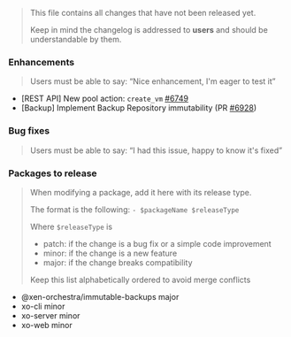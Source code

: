 > This file contains all changes that have not been released yet.
>
> Keep in mind the changelog is addressed to **users** and should be
> understandable by them.

### Enhancements

> Users must be able to say: “Nice enhancement, I'm eager to test it”

- [REST API] New pool action: `create_vm` [#6749](https://github.com/vatesfr/xen-orchestra/issues/6749)
- [Backup] Implement Backup Repository immutability (PR [#6928](https://github.com/vatesfr/xen-orchestra/pull/6928))

### Bug fixes

> Users must be able to say: “I had this issue, happy to know it's fixed”

### Packages to release

> When modifying a package, add it here with its release type.
>
> The format is the following: `- $packageName $releaseType`
>
> Where `$releaseType` is
>
> - patch: if the change is a bug fix or a simple code improvement
> - minor: if the change is a new feature
> - major: if the change breaks compatibility
>
> Keep this list alphabetically ordered to avoid merge conflicts

<!--packages-start-->

- @xen-orchestra/immutable-backups major
- xo-cli minor
- xo-server minor
- xo-web minor

<!--packages-end-->
